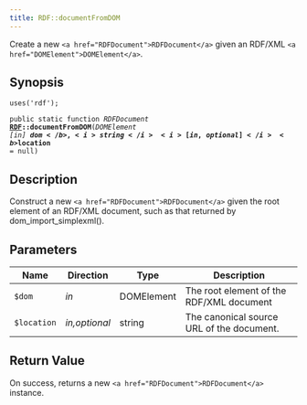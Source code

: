 ```yaml
---
title: RDF::documentFromDOM
---
```


Create a new `<a href="RDFDocument">RDFDocument</a>` given an RDF/XML `<a href="DOMElement">DOMElement</a>`.

## Synopsis

<code>uses('rdf');</code>

<code>public static function <i>RDFDocument</i> <b><a href="RDF">RDF</a>::documentFromDOM</b>(<i>DOMElement</i> <i>[in]</i> <b>$dom</b>, <i>string</i> <i>[in,optional]</i> <b>$location</b> = null)</code>

## Description

Construct a new `<a href="RDFDocument">RDFDocument</a>` given the root element of an RDF/XML
document, such as that returned by dom_import_simplexml().

## Parameters

<table>
  <thead>
    <tr>
      <th>Name</th>
      <th>Direction</th>
      <th>Type</th>
      <th>Description</th>
    </tr>
  </thead>
  <tbody>
    <tr>
      <td><code>$dom</code>
      <td><i>in</i></td>
      <td>DOMElement</td>
      <td>
The root element of the RDF/XML document
      </td>
    </tr>
    <tr>
      <td><code>$location</code>
      <td><i>in,optional</i></td>
      <td>string</td>
      <td>
The canonical source URL of the
document.
      </td>
    </tr>
  </tbody>
</table>

## Return Value

On success, returns a new `<a href="RDFDocument">RDFDocument</a>` instance.

